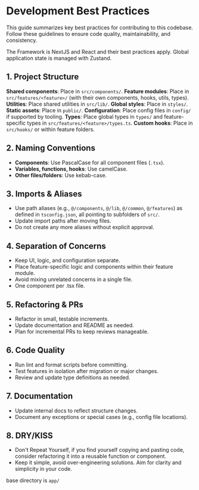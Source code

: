 # Development Best Practices

This guide summarizes key best practices for contributing to this codebase. Follow these guidelines to ensure code quality, maintainability, and consistency.

The Framework is NextJS and React and their best practices apply. Global application state is managed with Zustand.

## 1. Project Structure
**Shared components**: Place in `src/components/`.
**Feature modules**: Place in `src/features/<feature>/` (with their own components, hooks, utils, types).
**Utilities**: Place shared utilities in `src/lib/`.
**Global styles**: Place in `styles/`.
**Static assets**: Place in `public/`.
**Configuration**: Place config files in `config/` if supported by tooling.
**Types**: Place global types in `types/` and feature-specific types in `src/features/<feature>/types.ts`.
**Custom hooks**: Place in `src/hooks/` or within feature folders.

## 2. Naming Conventions
- **Components**: Use PascalCase for all component files (`.tsx`).
- **Variables, functions, hooks**: Use camelCase.
- **Other files/folders**: Use kebab-case.

## 3. Imports & Aliases
- Use path aliases (e.g., `@/components`, `@/lib`, `@/common`, `@/features`) as defined in `tsconfig.json`, all pointing to subfolders of `src/`.
- Update import paths after moving files.
- Do not create any more aliases without explicit approval.

## 4. Separation of Concerns
- Keep UI, logic, and configuration separate.
- Place feature-specific logic and components within their feature module.
- Avoid mixing unrelated concerns in a single file.
- One component per .tsx file.

## 5. Refactoring & PRs
- Refactor in small, testable increments.
- Update documentation and README as needed.
- Plan for incremental PRs to keep reviews manageable.

## 6. Code Quality
- Run lint and format scripts before committing.
- Test features in isolation after migration or major changes.
- Review and update type definitions as needed.

## 7. Documentation
- Update internal docs to reflect structure changes.
- Document any exceptions or special cases (e.g., config file locations).

## 8. DRY/KISS
- Don't Repeat Yourself, if you find yourself copying and pasting code, consider refactoring it into a reusable function or component.
- Keep it simple, avoid over-engineering solutions. Aim for clarity and simplicity in your code.

base directory is `app/`